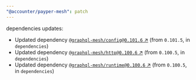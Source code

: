 ```yaml
---
"@accounter/payper-mesh": patch
---
```

dependencies updates:
  - Updated dependency [`@graphql-mesh/config@0.101.6` ↗︎](https://www.npmjs.com/package/@graphql-mesh/config/v/0.101.6) (from `0.101.5`, in `dependencies`)
  - Updated dependency [`@graphql-mesh/http@0.100.6` ↗︎](https://www.npmjs.com/package/@graphql-mesh/http/v/0.100.6) (from `0.100.5`, in `dependencies`)
  - Updated dependency [`@graphql-mesh/runtime@0.100.6` ↗︎](https://www.npmjs.com/package/@graphql-mesh/runtime/v/0.100.6) (from `0.100.5`, in `dependencies`)
